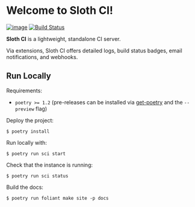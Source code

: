 # Welcome to Sloth CI!

[![image](https://img.shields.io/pypi/v/sloth-ci.svg)](https://pypi.org/project/sloth-ci)
[![Build Status](https://travis-ci.com/Sloth-CI/sloth-ci.svg?branch=develop)](https://travis-ci.com/Sloth-CI/sloth-ci)


**Sloth CI** is a lightweight, standalone CI server.

Via extensions, Sloth CI offers detailed logs, build status badges, email notifications, and webhooks.


## Run Locally

Requirements:

 - ``poetry >= 1.2`` (pre-releases can be installed via [get-poetry](https://python-poetry.org/docs/#osx--linux--bashonwindows-install-instructions) and the ``--preview`` flag)

Deploy the project:

    $ poetry install

Run locally with:

    $ poetry run sci start

Check that the instance is running:

    $ poetry run sci status

Build the docs:

    $ poetry run foliant make site -p docs


